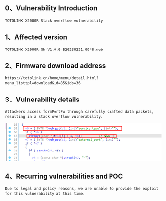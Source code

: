 ## 0、Vulnerability Introduction

```
TOTOLINK X2000R Stack overflow vulnerability
```

## 1、Affected version

```
TOTOLINK-X2000R-Gh-V1.0.0-B20230221.0948.web
```

## 2、Firmware download address

```
https://totolink.cn/home/menu/detail.html?menu_listtpl=download&id=85&ids=36
```

## 3、Vulnerability details

```
Attackers access formPortFw through carefully crafted data packets, resulting in a stack overflow vulnerability.
```

![image-20231021192420173](upload\image-20231021192420173.png)

## 4、Recurring vulnerabilities and POC

```
Due to legal and policy reasons, we are unable to provide the exploit for this vulnerability at this time.
```